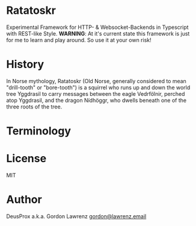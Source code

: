 # Ratatoskr

Experimental Framework for HTTP- & Websocket-Backends in Typescript with REST-like Style.
**WARNING**: At it's current state this framework is just for me to learn and play around. So use it at your own risk!

# History

In Norse mythology, Ratatoskr (Old Norse, generally considered to mean "drill-tooth" or "bore-tooth") is a squirrel who runs up and down the world tree Yggdrasil to carry messages between the eagle Vedrfölnir, perched atop Yggdrasil, and the dragon Nídhöggr, who dwells beneath one of the three roots of the tree. 

# Terminology

# License
MIT

# Author
DeusProx a.k.a. Gordon Lawrenz <gordon@lawrenz.email>